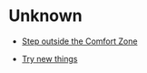 # Unknown


 - [Step outside the Comfort Zone](../Step%20outside%20the%20Comfort%20Zone/index.md)
    
 - [Try new things](../Try%20new%20things/index.md)
    
